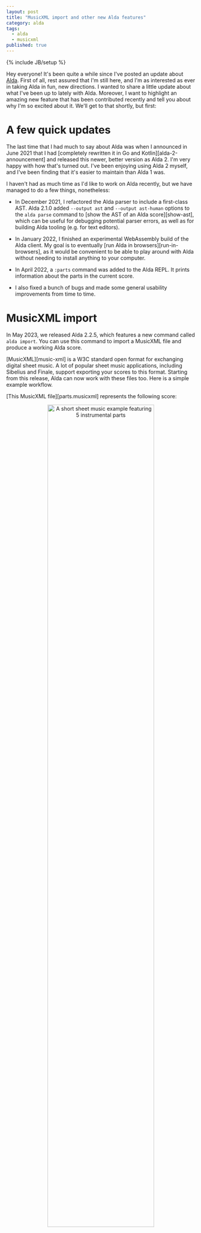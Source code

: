 ```yaml
---
layout: post
title: "MusicXML import and other new Alda features"
category: alda
tags:
  - alda
  - musicxml
published: true
---
```


{% include JB/setup %}

Hey everyone! It's been quite a while since I've posted an update about
[Alda][alda-website]. First of all, rest assured that I'm still here, and I'm as
interested as ever in taking Alda in fun, new directions. I wanted to share a
little update about what I've been up to lately with Alda. Moreover, I want to
highlight an amazing new feature that has been contributed recently and tell you
about why I'm so excited about it. We'll get to that shortly, but first:

# A few quick updates

The last time that I had much to say about Alda was when I announced in June
2021 that I had [completely rewritten it in Go and Kotlin][alda-2-announcement]
and released this newer, better version as Alda 2. I'm very happy with how
that's turned out. I've been enjoying using Alda 2 myself, and I've been finding
that it's easier to maintain than Alda 1 was.

I haven't had as much time as I'd like to work on Alda recently, but we have
managed to do a few things, nonetheless:

* In December 2021, I refactored the Alda parser to include a first-class AST.
  Alda 2.1.0 added `--output ast` and `--output ast-human` options to the `alda
  parse` command to [show the AST of an Alda score][show-ast], which can be
  useful for debugging potential parser errors, as well as for building Alda
  tooling (e.g. for text editors).

* In January 2022, I finished an experimental WebAssembly build of the Alda
  client. My goal is to eventually [run Alda in browsers][run-in-browsers], as
  it would be convenient to be able to play around with Alda without needing to
  install anything to your computer.

* In April 2022, a `:parts` command was added to the Alda REPL. It prints
  information about the parts in the current score.

* I also fixed a bunch of bugs and made some general usability improvements from
  time to time.

# MusicXML import

In May 2023, we released Alda 2.2.5, which features a new command called `alda
import`. You can use this command to import a MusicXML file and produce a
working Alda score.

[MusicXML][music-xml] is a W3C standard open format for exchanging digital sheet
music. A lot of popular sheet music applications, including Sibelius and Finale,
support exporting your scores to this format. Starting from this release, Alda
can now work with these files too. Here is a simple example workflow.

[This MusicXML file][parts.musicxml] represents the following score:

<center>
<img src="{{ site.url }}/assets/2023-06-25-parts.png"
     title="A short sheet music example featuring 5 instrumental parts"
     width="75%">
</center>

We can use Alda to translate a score like this into an Alda score that is
roughly equivalent:

{% highlight text %}
$ alda import -i musicxml -f /tmp/parts.musicxml
midi-flute:
  (key-signature "") c4 d e f | g4 a b > c | < b4 a g f | e4 d c2

midi-oboe:
  (key-signature "") c4 e g > c | < g4 e c2 | g1 | c1

midi-clarinet:
  (key-signature "c+ f+") (transpose -2) d4 d d d | r1 | d4 d d d | r1

midi-bassoon:
  (key-signature "") o3 c1 | g1 | c1 | c1

midi-french-horn:
  (key-signature "f+") (transpose -7) g4 b g b | > d4 < b g2 | r1 | g1
{% endhighlight %}

Because the Alda CLI can accept input from stdin, we can pipe that Alda code
directly into the `alda play` command to hear the score:

{% highlight text %}
$ alda import -i musicxml -f /tmp/parts.musicxml | alda play
Playing...
{% endhighlight %}

Or we can write the Alda code to a file for further experimentation:

{% highlight text %}
# You can either redirect the output into a file:
$ alda import -i musicxml -f /tmp/parts.musicxml > /tmp/parts.alda

# Or use the -o / --output flag:
$ alda import -i musicxml -f /tmp/parts.musicxml -o /tmp/parts.alda
{% endhighlight %}

As a fun experiment, let's "round-trip" this score back to MusicXML and see how
it compares to the original.

First, we'll use `alda export` to export the Alda file as a MIDI file:

{% highlight text %}
$ alda export -f /tmp/parts.alda -o /tmp/parts.mid
Exporting...
Exported score to /tmp/parts.mid
{% endhighlight %}

The MIDI file can be played by a variety of different programs, such as
[TiMidity][timidity]:

{% highlight text %}
$ timidity -A100 --verbose /tmp/parts.mid
Playing /tmp/parts.mid
MIDI file: /tmp/parts.mid
Format: 0  Tracks: 1  Divisions: 128
126 supported events, 348321 samples, time 0:07
Init soundfonts `FluidR3_GM.sf2'
Loading SF Tonebank 0 60: French Horns
Loading SF Tonebank 0 68: Oboe
Loading SF Tonebank 0 70: Bassoon
Loading SF Tonebank 0 71: Clarinet
Loading SF Tonebank 0 73: Flute
Resample cache: Key 17/18(94.4%) Sample 1.3M/1.3M(98.5%)
Playing time: ~11 seconds
Notes cut: 0
Notes lost totally: 0
{% endhighlight %}

Now that we have a MIDI file, we can import it into another sheet music program,
such as MuseScore:

<center>
<img src="{{ site.url }}/assets/2023-06-25-musescore.png"
     title="Screenshot of the aforementioned MIDI file imported into MuseScore"
     width="75%">
</center>

And we can then export the score back to MusicXML:

<center>
<img src="{{ site.url }}/assets/2023-06-25-musescore-export.png"
     title="Screenshot of the MuseScore exporting the score to MusicXML"
     width="75%">
</center>

There are some minor differences between this [round-tripped MusicXML
file][parts-roundtripped] and the original MusicXML file. Notice, for example,
that the instruments are presented in a different order, and we've lost the
grouping bracket around four of the five parts. But apart from the minor
differences, it is, for all intents and purposes, the same score!

I'm excited about this feature because now, it is possible for Alda to
participate in the ecosystem of music notation software. Now, you can take
a MusicXML file (or even a MIDI file) that was written via some other software,
and edit it using Alda. And you can go the other way, too: you can take a score
that you wrote in Alda, export it to MIDI, and import it into other software.

MusicXML import is a brand new feature for Alda, and it's bound to be a little
rough around the edges, but I'm confident that it will become more robust over
time. Please give it a try (you can [download the latest version of
Alda][install-alda], or run `alda update` if you already have an older version
installed) and let us know what you think! If you notice any problems with `alda
import`, it'll help us out if you [open an issue][open-an-issue] on GitHub.

# Thanks to our contributors!

I'd like to give a huge thanks to David Lu and Alan Ma for their hard work on
contributions to this feature. Being able to import Alda scores from MIDI files
is a feature that was [requested early on][import-midi-discussion], and I'm
really happy that thanks to the help of our contributors, we were finally able
to make this intriguing idea a reality.

# Comments?

Reply to [this tweet][tweet] with any comments, questions, etc.!

[tweet]: https://twitter.com/dave_yarwood/status/1673317704856420353

[alda-website]: https://alda.io
[alda-2-announcement]: {% post_url 2021-06-30-announcing-alda-2 %}
[show-ast]: https://github.com/alda-lang/alda/blob/master/CHANGELOG.md#210-2021-12-29
[run-in-browsers]: https://github.com/alda-lang/alda/discussions/455
[music-xml]: https://w3c.github.io/musicxml/
[parts.musicxml]: https://github.com/alda-lang/alda/blob/fb14a138ebe91084503cd962a0ddcb6f7bcc1fb8/client/interop/musicxml/examples/parts.musicxml
[timidity]: https://timidity.sourceforge.net/
[install-alda]: https://alda.io/install/
[open-an-issue]: https://github.com/alda-lang/alda/issues/new/choose
[import-midi-discussion]: https://github.com/alda-lang/alda/discussions/438
[parts-roundtripped]: https://gist.github.com/daveyarwood/6e0a573735ca95908015382cb39a7f2b
